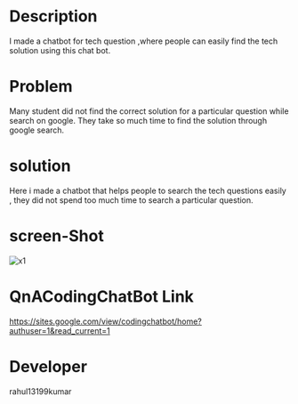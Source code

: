 # Description
I made a chatbot for tech question ,where people can easily find the tech solution using this chat bot.

 
# Problem 
Many student did not find the correct solution for a particular question while search on google. They take so much time to find the solution through google search.

# solution 
Here i made a chatbot that helps people to search the tech questions easily , they did not spend too much time to search a particular question.

# screen-Shot

![x1](https://user-images.githubusercontent.com/55308841/153813182-0043ad49-36f9-434e-a6d0-810af153c848.png)

# QnACodingChatBot Link
https://sites.google.com/view/codingchatbot/home?authuser=1&read_current=1






# Developer

rahul13199kumar
